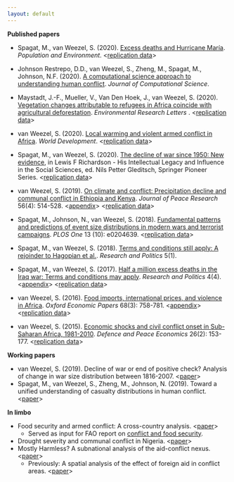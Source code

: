 ```yaml
---
layout: default
---
```


**Published papers**

* Spagat, M., van Weezel, S. (2020). [Excess deaths and Hurricane María](https://link.springer.com/article/10.1007/s11111-020-00341-x). *Population and Environment*. <[replication data](https://github.com/CommonEconomist/replication-material/tree/master/hurricane-maria)>

* Johnson Restrepo, D.D., van Weezel, S., Zheng, M., Spagat, M., Johnson, N.F. (2020). [A computational science approach to understanding human conflict](https://www.sciencedirect.com/science/article/abs/pii/S1877750319313456). *Journal of Computational Science*. 

* Maystadt, J.-F., Mueller, V., Van Den Hoek, J., van Weezel, S. (2020). [Vegetation changes attributable to refugees in Africa coincide with agricultural deforestation](https://doi.org/10.1088/1748-9326/ab6d7c). *Environmental Research Letters* . <[replication data](https://github.com/CommonEconomist/replication-material/blob/master/deforestation-refugees)>

* van Weezel, S. (2020). [Local warming and violent armed conflict in Africa](https://www.sciencedirect.com/science/article/pii/S0305750X19303560). *World Development*. <[replication data](https://github.com/CommonEconomist/replication-material/blob/master/apocalypse-now)>

* Spagat, M., van Weezel, S. (2020). [The decline of war since 1950: New evidence](https://link.springer.com/content/pdf/10.1007%2F978-3-030-31589-4_11.pdf), in Lewis F Richardson - His Intellectual Legacy and Influence in the Social Sciences, ed. Nils Petter Gleditsch, Springer Pioneer Series.  <[replication data](https://github.com/CommonEconomist/replication-material/blob/master/war-decline)>

* van Weezel, S. (2019). [On climate and conflict: Precipitation decline and communal conflict in Ethiopia and Kenya](http://commoneconomist.github.io/files/jpr.pdf). *Journal of Peace Research* 56(4): 514-528. <[appendix](http://commoneconomist.github.io/files/jpr.app.pdf)> <[replication data](https://github.com/CommonEconomist/replication-material/blob/master/climate-conflict)>

* Spagat, M., Johnson, N., van Weezel, S. (2018). [Fundamental patterns and predictions of event size distributions in modern wars and terrorist campaigns](http://commoneconomist.github.io/files/pone.13.10.pdf). *PLOS One* 13 (10): e0204639. <[replication data](https://github.com/CommonEconomist/replication-material/blob/master/david-vs-goliath)>

* Spagat, M., van Weezel, S. (2018). [Terms and conditions still apply: A rejoinder to Hagopian et al.](http://commoneconomist.github.io/files/rap.5.1.1.pdf). *Research and Politics* 5(1).  

* Spagat, M., van Weezel, S. (2017). [Half a million excess deaths in the Iraq war: Terms and conditions may apply](http://commoneconomist.github.io/files/rap.4.4.1.pdf). *Research and Politics* 4(4). <[appendix](http://commoneconomist.github.io/files/rap.4.4.1.app.pdf)>  <[replication data](https://github.com/CommonEconomist/replication-material/blob/master/excess-mortality-iraq)>    
    
* van Weezel, S. (2016). [Food imports, international prices, and violence in Africa](http://commoneconomist.github.io/files/oep.68.3.758.pdf). *Oxford Economic Papers* 68(3): 758-781.  <[appendix](http://commoneconomist.github.io/files/oep.68.3.758.app.pdf)>  <[replication data](https://github.com/CommonEconomist/replication-material/blob/master/food-prices-violence)>

* van Weezel, S. (2015). [Economic shocks and civil conflict onset in Sub-Saharan Africa, 1981-2010](http://commoneconomist.github.io/files/dpe.26.2.153.pdf). *Defence and Peace Economics* 26(2): 153-177. <[replication data](https://github.com/CommonEconomist/replication-material/blob/master/economic-shocks-conflict)>    


**Working papers**
* van Weezel, S. (2019). Decline of war or end of positive check? Analysis of change in war size distribution between 1816-2007. <[paper](http://dx.doi.org/10.13140/RG.2.2.29662.79681)>
* Spagat, M., van Weezel, S., Zheng, M., Johnson, N. (2019). Toward a unified understanding of casualty distributions in human conflict. <[paper](https://arxiv.org/pdf/1911.01994.pdf)>    



**In limbo**
* Food security and armed conflict: A cross-country analysis. <[paper](http://www.fao.org/3/CA0971EN/ca0971en.pdf)>
    * Served as input for FAO report on [conflict and food security](http://www.fao.org/3/a-i7821e.pdf).
* Drought severity and communal conflict in Nigeria. <[paper](https://econpapers.repec.org/paper/hicwpaper/240.htm)>
*  Mostly Harmless? A subnational analysis of the aid-conflict nexus. <[paper](https://www.ucd.ie/t4cms/WP17_28.pdf)>
   * Previously: A spatial analysis of the effect of foreign aid in conflict areas. <[paper](https://www.aiddata.org/publications/a-spatial-analysis-of-the-effect-of-foreign-aid-in-conflict-areas)>
